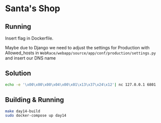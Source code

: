 # Santa's Shop



## Running

Insert flag in Dockerfile.

Maybe due to Django we need to adjust the settings for Production with Allowed_hosts in ``WebRace/webapp/source/app/conf/production/settings.py`` and insert our DNS name

## Solution

```bash
echo -e '\x00\x00\x00\x04\x00\x01\x13\x37\x24\x12'| nc 127.0.0.1 6801
```
## Building & Running

```bash
make day14-build
sudo docker-compose up day14
```
